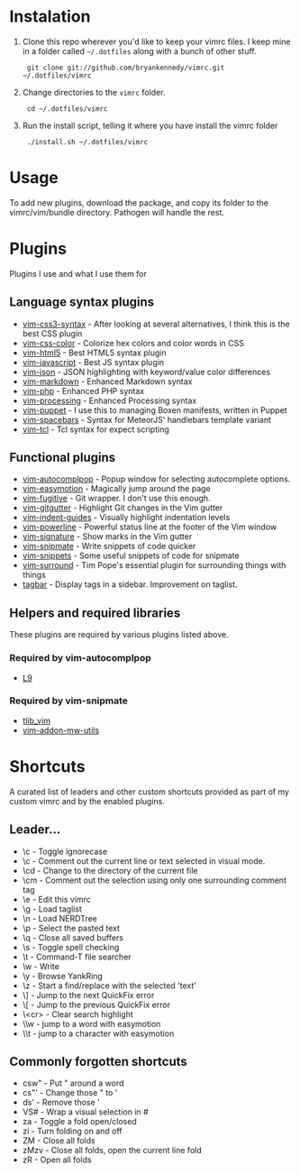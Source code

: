 # Instalation
1. Clone this repo wherever you'd like to keep your vimrc files. I keep mine in a folder called `~/.dotfiles` along with a bunch of other stuff.

        git clone git://github.com/bryankennedy/vimrc.git ~/.dotfiles/vimrc

1. Change directories to the `vimrc` folder.

        cd ~/.dotfiles/vimrc

1. Run the install script, telling it where you have install the vimrc folder

        ./install.sh ~/.dotfiles/vimrc

# Usage
To add new plugins, download the package, and copy its folder to the vimrc/vim/bundle directory. Pathogen will handle the rest.

# Plugins
Plugins I use and what I use them for

## Language syntax plugins
* [vim-css3-syntax](https://github.com/hail2u/vim-css3-syntax) - After looking at several alternatives, I think this is the best CSS plugin
* [vim-css-color](https://github.com/ap/vim-css-color/) - Colorize hex colors and color words in CSS
* [vim-html5](https://github.com/othree/html5.vim/) - Best HTML5 syntax plugin
* [vim-javascript](https://github.com/pangloss/vim-javascript/) - Best JS syntax plugin
* [vim-json](https://github.com/elzr/vim-json) - JSON highlighting with keyword/value color differences
* [vim-markdown](https://github.com/plasticboy/vim-markdown/) - Enhanced Markdown syntax
* [vim-php](https://github.com/StanAngeloff/php.vim) - Enhanced PHP syntax
* [vim-processing](https://github.com/sophacles/vim-processing/) - Enhanced Processing syntax
* [vim-puppet](https://github.com/rodjek/vim-puppet/) - I use this to managing Boxen manifests, written in Puppet
* [vim-spacebars](https://github.com/Slava/vim-spacebars/) - Syntax for MeteorJS' handlebars template variant
* [vim-tcl](https://github.com/vim-scripts/tcl.vim--smithfield/) - Tcl syntax for expect scripting

## Functional plugins

* [vim-autocomplpop](http://www.vim.org/scripts/script.php?script_id=1879) - Popup window for selecting autocomplete options.
* [vim-easymotion](https://github.com/Lokaltog/vim-easymotion/) - Magically jump around the page
* [vim-fugitive](https://github.com/tpope/vim-fugitive/) - Git wrapper. I don't use this enough.
* [vim-gitgutter](https://github.com/airblade/vim-gitgutter/) - Highlight Git changes in the Vim gutter
* [vim-indent-guides](https://github.com/nathanaelkane/vim-indent-guides/) - Visually highlight indentation levels
* [vim-powerline](https://github.com/Lokaltog/vim-powerline) - Powerful status line at the footer of the Vim window
* [vim-signature](https://github.com/kshenoy/vim-signature) - Show marks in the Vim gutter
* [vim-snipmate](https://github.com/garbas/vim-snipmate) - Write snippets of code quicker
* [vim-snippets](https://github.com/honza/vim-snippets.git) - Some useful snippets of code for snipmate
* [vim-surround](https://github.com/tpope/vim-surround/) - Tim Pope's essential plugin for surrounding things with things
* [tagbar](https://github.com/majutsushi/tagbar) - Display tags in a sidebar. Improvement on taglist.

## Helpers and required libraries
These plugins are required by various plugins listed above.
### Required by vim-autocomplpop
* [L9](http://www.vim.org/scripts/script.php?script_id=3252)

### Required by vim-snipmate
* [tlib_vim](https://github.com/tomtom/tlib_vim.git)
* [vim-addon-mw-utils](https://github.com/MarcWeber/vim-addon-mw-utils.git)

# Shortcuts
A curated list of leaders and other custom shortcuts provided as part of my custom vimrc and by the enabled plugins.

## Leader...
* \c - Toggle ignorecase
* \c<space> - Comment out the current line or text selected in visual mode.
* \cd - Change to the directory of the current file
* \cm - Comment out the selection using only one surrounding comment tag
* \e - Edit this vimrc
* \g - Load taglist
* \n - Load NERDTree
* \p - Select the pasted text
* \q - Close all saved buffers
* \s - Toggle spell checking
* \t - Command-T file searcher
* \w - Write
* \y - Browse YankRing
* \z - Start a find/replace with the selected 'text'
* \\\] - Jump to the next QuickFix error
* \\\[ - Jump to the previous QuickFix error
* \\\<cr> - Clear search highlight
* \\\w - jump to a word with easymotion
* \\\t - jump to a character with easymotion

## Commonly forgotten shortcuts
* csw" - Put " around a word
* cs"' - Change those " to '
* ds' - Remove those '
* VS# - Wrap a visual selection in #
* za - Toggle a fold open/closed
* zi - Turn folding on and off
* ZM - Close all folds
* zMzv - Close all folds, open the current line fold
* zR - Open all folds
